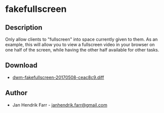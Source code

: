 fakefullscreen
==============

Description
-----------

Only allow clients to "fullscreen" into space currently given to them. As an example, this will allow you to view a fullscreen video in your browser on one half of the screen, while having the other half available for other tasks.

Download
--------

* [dwm-fakefullscreen-20170508-ceac8c9.diff](dwm-fakefullscreen-20170508-ceac8c9.diff)

Author
------

* Jan Hendrik Farr - <janhendrik.farr@gmail.com>
